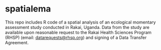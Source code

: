 # spatialema
This repo includes R code of a spatial analysis of an ecological momentary assessment study conducted in Rakai, Uganda. Data from the study are available upon reasonable request to the Rakai Health Sciences Program (RHSP) (email: datarequests@rhsp.org) and signing of a Data Transfer Agreement.

